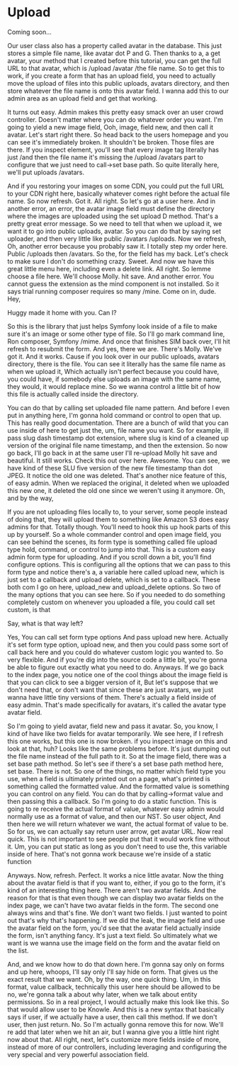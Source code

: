 # Upload

Coming soon...

Our user class also has a property called avatar in the database. This just stores a
simple file name, like avatar dot P and G. Then thanks to a, a get avatar, your
method that I created before this tutorial, you can get the full URL to that avatar,
which is /upload /avatar /the file name. So to get this to work, if you create a form
that has an upload field, you need to actually move the upload of files into this
public uploads, avatars directory, and then store whatever the file name is onto this
avatar field. I wanna add this to our admin area as an upload field and get that
working.

It turns out easy. Admin makes this pretty easy smack over an user crowd controller.
Doesn't matter where you can do whatever order you want. I'm going to yield a new
image field, Ooh, image, field new, and then call it avatar. Let's start right there.
So head back to the users homepage and you can see it's immediately broken. It
shouldn't be broken. Those files are there. If you inspect element, you'll see that
every image tag literally has just /and then the file name it's missing the /upload
/avatars part to configure that we just need to call->set base path. So quite
literally here, we'll put uploads /avatars.

And if you restoring your images on some CDN, you could put the full URL to your CDN
right here, basically whatever comes right before the actual file name. So now
refresh. Got it. All right. So let's go at a user here. And in another error, an
error, the avatar image field must define the directory where the images are uploaded
using the set upload D method. That's a pretty great error message. So we need to
tell that when we upload it, we want it to go into public uploads, avatar. So you can
do that by saying set uploader, and then very little like public /avatars /uploads.
Now we refresh, Oh, another error because you probably saw it. I totally step my
order here. Public /uploads then /avatars. So the, for the field has my back. Let's
check to make sure I don't do something crazy. Sweet. And now we have this great
little menu here, including even a delete link. All right. So lemme choose a file
here. We'll choose Molly. <affirmative> hit save. And another error. You cannot guess
the extension as the mind component is not installed. So it says trial running
composer requires so many /mine. Come on in, dude. Hey,

Huggy made it home with you. Can I?

So this is the library that just helps Symfony look inside of a file to make sure
it's an image or some other type of file. So I'll go mark command line, Ron composer,
Symfony /mime. And once that finishes SIM back over, I'll hit refresh to resubmit the
form. And yes, there we are. There's Molly. We've got it. And it works. Cause if you
look over in our public uploads, avatars directory, there is the file. You can see it
literally has the same file name as when we upload it, Which actually isn't perfect
because you could have, you could have, if somebody else uploads an image with the
same name, they would, it would replace mine. So we wanna control a little bit of how
this file is actually called inside the directory.

You can do that by calling set uploaded file name pattern. And before I even put in
anything here, I'm gonna hold command or control to open that up. This has really
good documentation. There are a bunch of wild that you can use inside of here to get
just the, um, file name you want. So for example, ill pass slug dash timestamp dot
extension, where slug is kind of a cleaned up version of the original file name
timestamp, and then the extension. So now go back, I'll go back in at the same user
I'll re-upload Molly hit save and beautiful. It still works. Check this out over
here. Awesome. You can see, we have kind of these SLU five version of the new file
timestamp than dot JPEG. It notice the old one was deleted. That's another nice
feature of this, of easy admin. When we replaced the original, it deleted when we
uploaded this new one, it deleted the old one since we weren't using it anymore. Oh,
and by the way,

If you are not uploading files locally to, to your server, some people instead of
doing that, they will upload them to something like Amazon S3 does easy admins for
that. Totally though. You'll need to hook this up hook parts of this up by yourself.
So a whole commander control and open image field, you can see behind the scenes, its
form type is something called file upload type hold, command, or control to jump into
that. This is a custom easy admin form type for uploading. And if you scroll down a
bit, you'll find configure options. This is configuring all the options that we can
pass to this form type and notice there's a, a variable here called upload new, which
is just set to a callback and upload delete, which is set to a callback. These both
com I go on here, upload_new and upload_delete options. So two of the many options
that you can see here. So if you needed to do something completely custom on whenever
you uploaded a file, you could call set custom, is that

Say, what is that way left?

Yes, You can call set form type options And pass upload new here. Actually it's set
form type option, upload new, and then you could pass some sort of call back here and
you could do whatever custom logic you wanted to. So very flexible. And if you're dig
into the source code a little bit, you're gonna be able to figure out exactly what
you need to do. Anyways. If we go back to the index page, you notice one of the cool
things about the image field is that you can click to see a bigger version of it, But
let's suppose that we don't need that, or don't want that since these are just
avatars, we just wanna have little tiny versions of them. There's actually a field
inside of easy admin. That's made specifically for avatars, it's called the avatar
type avatar field.

So I'm going to yield avatar, field new and pass it avatar. So, you know, I kind of
have like two fields for avatar temporarily. We see here, if I refresh this one
works, but this one is now broken. <affirmative> if you inspect image on this and
look at that, huh? Looks like the same problems before. It's just dumping out the
file name instead of the full path to it. So at the image field, there was a set base
path method. So let's see if there's a set base path method here, set base. There is
not. So one of the things, no matter which field type you use, when a field is
ultimately printed out on a page, what's printed is something called the formatted
value. And the formatted value is something you can control on any field. You can do
that by calling->format value and then passing this a callback. So I'm going to do a
static function. This is going to re receive the actual format of value, whatever
easy admin would normally use as a format of value, and then our NST. So user object,
And then here we will return whatever we want, the actual format of value to be. So
for us, we can actually say return user arrow, get avatar URL. Now real quick. This
is not important to see people put that it would work fine without it. Um, you can
put static as long as you don't need to use the, this variable inside of here. That's
not gonna work because we're inside of a static function

Anyways. Now, refresh. Perfect. It works a nice little avatar. Now the thing about
the avatar field is that if you want to, either, if you go to the form, it's kind of
an interesting thing here. There aren't two avatar fields. And the reason for that is
that even though we can display two avatar fields on the index page, we can't have
two avatar fields in the form. The second one always wins and that's fine. We don't
want two fields. I just wanted to point out that's why that's happening. If we did
the leak, the image field and use the avatar field on the form, you'd see that the
avatar field actually inside the form, isn't anything fancy. It's just a text field.
So ultimately what we want is we wanna use the image field on the form and the avatar
field on the list.

And, and we know how to do that down here. I'm gonna say only on forms and up here,
whoops, I'll say only I'll say hide on form. That gives us the exact result that we
want. Oh, by the way, one quick thing. Um, in this format, value callback,
technically this user here should be allowed to be no, we're gonna talk a about why
later, when we talk about entity permissions. So in a real project, I would actually
make this look like this. So that would allow user to be Knowle. And this is a new
syntax that basically says if user, if we actually have a user, then call this
method. If we don't user, then just return. No. So I'm actually gonna remove this for
now. We'll re add that later when we hit an air, but I wanna give you a little hint
right now about that. All right, next, let's customize more fields inside of more,
instead of more of our controllers, including leveraging and configuring the very
special and very powerful association field.


